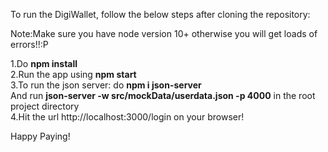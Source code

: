 To run the DigiWallet, follow the below steps after cloning the repository:

Note:Make sure you have node version 10+ otherwise you will get loads of errors!!:P

1.Do **npm install** <br/>
2.Run the app using **npm start** <br/>
3.To run the json server: do **npm i json-server** <br/>
And run **json-server -w src/mockData/userdata.json -p 4000** in the root project directory<br/>
4.Hit the url http://localhost:3000/login on your browser!

Happy Paying!



